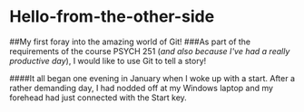 # Hello-from-the-other-side
##My first foray into the amazing world of Git!
###As part of the requirements of the course PSYCH 251 (*and also because I've had a really productive day*), I would like to use Git to tell a story!

####It all began one evening in January when I woke up with a start. After a rather demanding day, I had nodded off at my Windows laptop and my forehead had just connected with the Start key.
